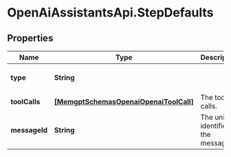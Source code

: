# OpenAiAssistantsApi.StepDefaults

## Properties

Name | Type | Description | Notes
------------ | ------------- | ------------- | -------------
**type** | **String** |  | [optional] [default to &#39;message_creation&#39;]
**toolCalls** | [**[MemgptSchemasOpenaiOpenaiToolCall]**](MemgptSchemasOpenaiOpenaiToolCall.md) | The tool calls. | 
**messageId** | **String** | The unique identifier of the message. | 


